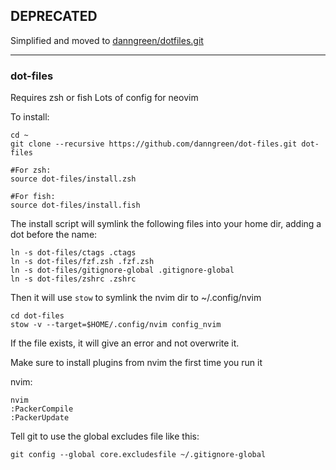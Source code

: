 
## DEPRECATED ##

Simplified and moved to [danngreen/dotfiles.git](https://github.com/danngreen/dotfiles)

-------

### dot-files

Requires zsh or fish
Lots of config for neovim

To install:

```
cd ~
git clone --recursive https://github.com/danngreen/dot-files.git dot-files

#For zsh:
source dot-files/install.zsh

#For fish:
source dot-files/install.fish
```

The install script will symlink the following files into your home dir, adding a dot before the name:

```
ln -s dot-files/ctags .ctags
ln -s dot-files/fzf.zsh .fzf.zsh
ln -s dot-files/gitignore-global .gitignore-global  
ln -s dot-files/zshrc .zshrc
```

Then it will use `stow` to symlink the nvim dir to ~/.config/nvim

```
cd dot-files
stow -v --target=$HOME/.config/nvim config_nvim
```

If the file exists, it will give an error and not overwrite it.

Make sure to install plugins from nvim the first time you run it

nvim:
```
nvim
:PackerCompile
:PackerUpdate
```


Tell git to use the global excludes file like this:

```
git config --global core.excludesfile ~/.gitignore-global
```

